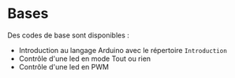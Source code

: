 # Bases

Des codes de base sont disponibles : 

- Introduction au langage Arduino avec le répertoire ```Introduction```
- Contrôle d'une led en mode Tout ou rien
- Contrôle d'une led en PWM
